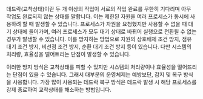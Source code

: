 데드락(교착상태)이란 두 개 이상의 작업이 서로의 작업 완료를 무한히 기다리며 아무 작업도 완료되지 않는 상태를 말합니다. 이는 제한된 자원을 여러 프로세스가 동시에 사용하려 할 때 발생할 수 있습니다. 프로세스가 자원을 요청했지만 사용할 수 없을 때 대기 상태에 들어가며, 여러 프로세스가 모두 대기 상태로 바뀌어 실행으로 전환될 수 없는 경우가 발생할 수 있습니다.
이를 방지하는 방법으로 자원의 상호배제 조건 방지, 점유 대기 조건 방지, 비선점 조건 방지, 순환 대기 조건 방지 등이 있습니다. 다만 시스템의 처리량, 효율성을 떨어트리는 단점이 발생할 수 있습니다.

이러한 방지 방식은 교착상태를 피할 수 있지만 시스템의 처리량이나 효율성을 떨어뜨리는 단점이 있을 수 있습니다. 그래서 대부분의 운영체제는 예방보단, 감지 및 복구 방식을 사용합니다. 가장 많이 사용되는 데드락 복구 방식은 데드락 발생 시 해당 프로세스를 강제 종료하여 교착상태를 해소하는 방법입니다.